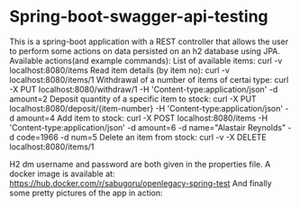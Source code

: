 # Spring-boot-swagger-api-testing

This is a spring-boot application with a REST controller that allows the user to perform some actions on data persisted on an h2 database using JPA.
Available actions(and example commands):
  List of available items: curl -v localhost:8080/items
  Read item details (by item no): curl -v localhost:8080/items/1
  Withdrawal of a number of items of certai type: curl -X PUT localhost:8080/withdraw/1 -H 'Content-type:application/json' -d amount=2
  Deposit quantity of a specific item to stock: curl -X PUT localhost:8080/deposit/{item-number} -H 'Content-type:application/json' -d amount=4
  Add item to stock: curl -X POST localhost:8080/items -H 'Content-type:application/json' -d amount=6 -d name="Alastair Reynolds" -d code=1966 -d num=5
  Delete an item from stock: curl -v -X DELETE localhost:8080/items/1

H2 dm username and password are both given in the properties file.
A docker image is available at: https://hub.docker.com/r/sabugoru/openlegacy-spring-test
And finally some pretty pictures of the app in action:
